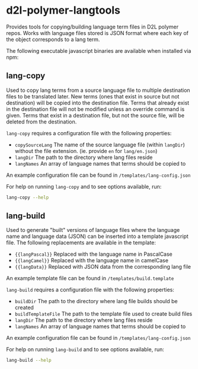 # d2l-polymer-langtools

Provides tools for copying/building language term files in D2L polymer repos. Works with language files stored is JSON format where each key of the object corresponds to a lang term.

The following executable javascript binaries are available when installed via npm:

## lang-copy

Used to copy lang terms from a source language file to multiple destination files to be translated later. New terms (ones that exist in source but not destination) will be copied into the destination file. Terms that already exist in the destination file will not be modified unless an override command is given. Terms that exist in a destination file, but not the source file, will be deleted from the destination.

`lang-copy` requires a configuration file with the following properties:

- `copySourceLang` The name of the source language file (within `langDir`) without the file extension. (ie. provide `en` for `lang/en.json`)
- `langDir` The path to the directory where lang files reside
- `langNames` An array of language names that terms should be copied to

An example configuration file can be found in `/templates/lang-config.json`

For help on running `lang-copy` and to see options available, run:

```bash
lang-copy --help
```

## lang-build 

Used to generate "built" versions of language files where the language name and language data (JSON) can be inserted into a template javascript file. The following replacements are available in the template:

- `{{langPascal}}` Replaced with the language name in PascalCase
- `{{langCamel}}` Replaced with the language name in camelCase
- `{{langData}}` Replaced with JSON data from the corresponding lang file

An example template file can be found in `/templates/build.template`

`lang-build` requires a configuration file with the following properties:

- `buildDir` The path to the directory where lang file builds should be created
- `buildTemplateFile` The path to the template file used to create build files
- `langDir` The path to the directory where lang files reside
- `langNames` An array of language names that terms should be copied to

An example configuration file can be found in `/templates/lang-config.json`

For help on running `lang-build` and to see options available, run:

```bash
lang-build --help
```

